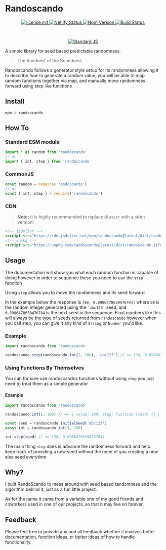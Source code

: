 # Randoscando

<p align=center>
  <a href="./LICENSE">
    <img
      alt="license:mit"
      src="https://img.shields.io/badge/license-mit-green.svg?style=flat-square"
    />
  </a>
  <a href="https://randoscando.dusty.codes/">
    <img alt="Netlify Status" src="https://api.netlify.com/api/v1/badges/5a3850ce-7b82-490e-90b0-86a9e70a3e5e/deploy-status">
  </a>
  <a href="https://www.npmjs.com/package/randoscando">
    <img alt="Npm Version" src="https://img.shields.io/npm/v/randoscando.svg?style=flat-square">
  </a>
  <a href="https://github.com/dhershman1/randoscando/actions/workflows/randoscando.yml">
    <img alt="Build Status" src="https://img.shields.io/github/actions/workflow/status/dhershman1/randoscando/randoscando.yml?style=flat-square">
  </a>
</p>
<br />
<p align=center>
  <a href="https://github.com/standard/standard">
    <img alt="Standard JS" src="https://cdn.rawgit.com/standard/standard/master/badge.svg">
  </a>
</p>

A simple library for seed based predictable randomness.

> The Randoest of the Scandoest

Randoscando follows a generator style setup for its randomness allowing it to describe _how_ to generate a random value, you will be able to map random functions together via map, and manually move randomness forward using step like functions

## Install

```cli
npm i randoscando
```

## How To

### Standard ESM module

```js
import * as random from 'randoscando'
// or
import { int, step } from 'randoscando'
```

### CommonJS

```js
const random = require('randoscando')
// or
const { int, step } = require('randoscando')
```

### CDN
> **Note:** It is highly recommended to replace `@latest` with a strict version!

```html
<!-- jsdelivr -->
<script src="https://cdn.jsdelivr.net/npm/randoscando@latest/dist/randoscando.iife.min.js"></script>
<!-- unpkg -->
<script src="https://unpkg.com/randoscando@latest/dist/randoscando.iife.min.js"></script>
```


## Usage

The documentation will show you what each random function is capable of doing however in order to sequence these you need to use the `step` function

Using `step` allows you to move the randomness and its seed forward

In the example below the response is `[90, 0.8986478650476784]` where `90` is the random integer generated using the `'abc123'` seed, and `0.8986478650476784` is the next seed in the sequence. Float numbers like this will always be the type of seeds returned from `randoscando` however when you call step, you can give it any kind of `String` or `Number` you'd like.

### Example

```js
import randoscando from 'randoscando'

randoscando.step(randoscando.int(1, 100), 'abc123') // => [90, 0.8986478650476784]
```

### Using Functions By Themselves
You can for sure use randoscandos functions without using `step` you just need to treat them as a simple generator


#### Example

```js
import randoscando from 'randoscando'

randoscando.int(1, 100) // => { value: 100, step: function (seed) {} }

const seed = randoscando.initialSeed('abc123')
const int = randoscando.int(1, 100)

int.step(seed) // => [90, 0.8986478650476784]
```

The main thing `step` does is advance the randomness forward and help keep track of providing a new seed without the need of you creating a new alea seed everytime

## Why?

I built RandoScando to mess around with seed based randomness and the algorithm behind it, just as a fun little project.

As for the name it came from a variable one of my good friends and coworkers used in one of our projects, so that it may live on forever.

## Feedback

Please feel free to provide any and all feedback whether it involves better documentation, function ideas, or better ideas of how to handle functionality.
